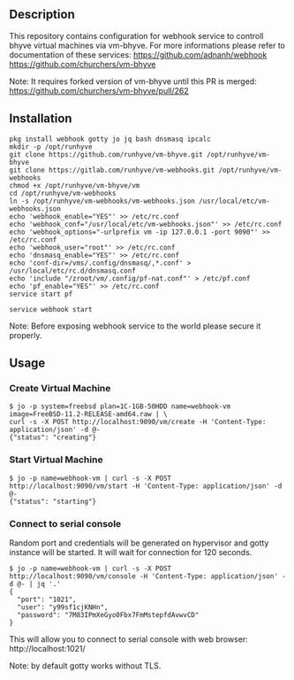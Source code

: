 ## Description

This repository contains configuration for webhook service to controll bhyve virtual machines via vm-bhyve.
For more informations please refer to documentation of these services:
https://github.com/adnanh/webhook
https://github.com/churchers/vm-bhyve 

Note: It requires forked version of vm-bhyve until this PR is merged: https://github.com/churchers/vm-bhyve/pull/262

## Installation
```
pkg install webhook gotty jo jq bash dnsmasq ipcalc
mkdir -p /opt/runhyve
git clone https://github.com/runhyve/vm-bhyve.git /opt/runhyve/vm-bhyve
git clone https://gitlab.com/runhyve/vm-webhooks.git /opt/runhyve/vm-webhooks
chmod +x /opt/runhyve/vm-bhyve/vm
cd /opt/runhyve/vm-webhooks
ln -s /opt/runhyve/vm-webhooks/vm-webhooks.json /usr/local/etc/vm-webhooks.json
echo 'webhook_enable="YES"' >> /etc/rc.conf
echo 'webhook_conf="/usr/local/etc/vm-webhooks.json"' >> /etc/rc.conf
echo 'webhook_options="-urlprefix vm -ip 127.0.0.1 -port 9090"' >> /etc/rc.conf
echo 'webhook_user="root"' >> /etc/rc.conf
echo 'dnsmasq_enable="YES"' >> /etc/rc.conf
echo 'conf-dir=/vms/.config/dnsmasq/,*.conf' > /usr/local/etc/rc.d/dnsmasq.conf
echo 'include "/zroot/vm/.config/pf-nat.conf"' > /etc/pf.conf
echo 'pf_enable="YES"' >> /etc/rc.conf
service start pf

service webhook start
```

Note: Before exposing webhook service to the world please secure it properly.

## Usage

### Create Virtual Machine
```
$ jo -p system=freebsd plan=1C-1GB-50HDD name=webhook-vm image=FreeBSD-11.2-RELEASE-amd64.raw | \
curl -s -X POST http://localhost:9090/vm/create -H 'Content-Type: application/json' -d @-
{"status": "creating"}
```

### Start Virtual Machine
```
$ jo -p name=webhook-vm | curl -s -X POST http://localhost:9090/vm/start -H 'Content-Type: application/json' -d @-
{"status": "starting"}
```

### Connect to serial console 

Random port and credentials will be generated on hypervisor and gotty instance will be started. It will wait for connection for 120 seconds.

```
$ jo -p name=webhook-vm | curl -s -X POST http://localhost:9090/vm/console -H 'Content-Type: application/json' -d @- | jq '.'
{
  "port": "1021",
  "user": "y99sf1cjKNHn",
  "password": "7M83IPmXeGyo0Fbx7FmMstepfdAvwvCD"
}
```

This will allow you to connect to serial console with web browser: http://localhost:1021/

Note: by default gotty works without TLS.
